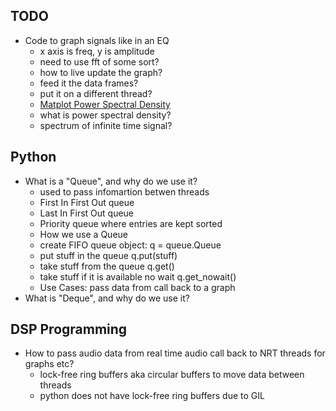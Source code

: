 ## TODO
- Code to graph signals like in an EQ
  - x axis is freq, y is amplitude
  - need to use fft of some sort?
  - how to live update the graph?
  - feed it the data frames?
  - put it on a different thread?
  - [Matplot Power Spectral Density](https://matplotlib.org/stable/gallery/lines_bars_and_markers/psd_demo.html#sphx-glr-gallery-lines-bars-and-markers-psd-demo-py)
  - what is power spectral density?
  - spectrum of infinite time signal?


## Python
- What is a "Queue", and why do we use it?
  - used to pass infomartion betwen threads
  - First In First Out queue
  - Last In First Out queue
  - Priority queue where entries are kept sorted
  - How we use a Queue
  - create FIFO queue object: q = queue.Queue
  - put stuff in the queue q.put(stuff)
  - take stuff from the queue q.get()
  - take stuff if it is available no wait q.get_nowait()
  - Use Cases: pass data from call back to a graph
- What is "Deque", and why do we use it?


## DSP Programming
- How to pass audio data from real time audio call back to NRT threads for graphs etc?
  - lock-free ring buffers aka circular buffers to move data between threads
  - python does not have lock-free ring buffers due to GIL
